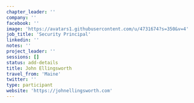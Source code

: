 ```yaml
---
chapter_leader: ''
company: ''
facebook: ''
image: 'https://avatars1.githubusercontent.com/u/4731674?s=350&v=4'
job_title: 'Security Principal'
linkedin: ''
notes: ''
project_leader: ''
sessions: []
status: add-details
title: John Ellingsworth
travel_from: 'Maine'
twitter: ''
type: participant
website: 'https://johnellingsworth.com'
---
```


<!-- put more details about participant here -->
